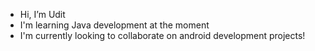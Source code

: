 - Hi, I’m Udit
- I'm learning Java development at the moment
- I'm currently looking to collaborate on android development projects!

<!---
Udiotic/Udiotic is a ✨ special ✨ repository because its `README.md` (this file) appears on your GitHub profile.
You can click the Preview link to take a look at your changes.
--->
